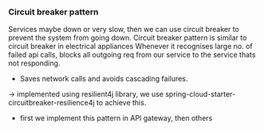 [//]: # (todo: add readme of all services here itself instead of in individual modules)


### Circuit breaker pattern

Services maybe down or very slow, then we can use circuit breaker to prevent the system 
from going down. Circuit breaker pattern is similar to circuit breaker in electrical appliances
Whenever it recognises large no. of failed api calls, blocks all outgoing req from our service
to the service thats not responding.

* Saves network calls and avoids cascading failures.

-> implemented using resilient4j library, we use spring-cloud-starter-circuitbreaker-resilience4j to achieve this.

* first we implement this pattern in API gateway, then others